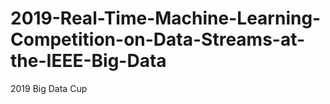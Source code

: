 # 2019-Real-Time-Machine-Learning-Competition-on-Data-Streams-at-the-IEEE-Big-Data
2019 Big Data Cup

